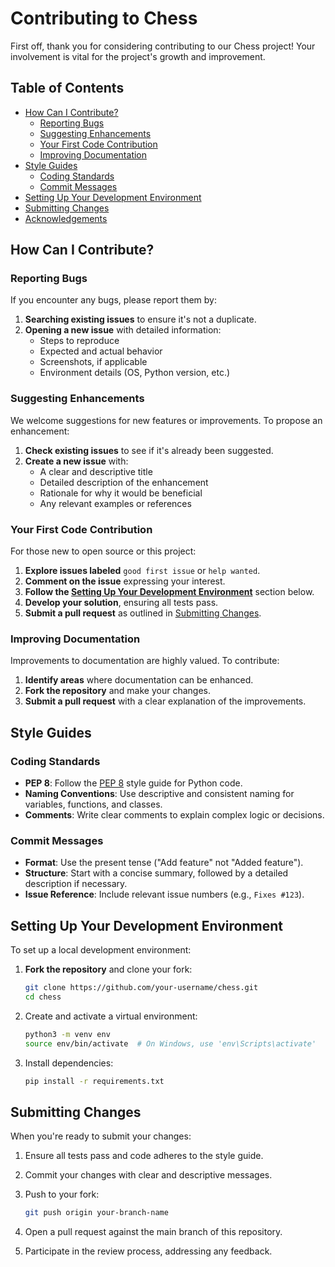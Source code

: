 # Contributing to Chess

First off, thank you for considering contributing to our Chess project! Your involvement is vital for the project's growth and improvement.

## Table of Contents

<!-- - [Code of Conduct](#code-of-conduct) -->
- [How Can I Contribute?](#how-can-i-contribute)
  - [Reporting Bugs](#reporting-bugs)
  - [Suggesting Enhancements](#suggesting-enhancements)
  - [Your First Code Contribution](#your-first-code-contribution)
  - [Improving Documentation](#improving-documentation)
- [Style Guides](#style-guides)
  - [Coding Standards](#coding-standards)
  - [Commit Messages](#commit-messages)
- [Setting Up Your Development Environment](#setting-up-your-development-environment)
- [Submitting Changes](#submitting-changes)
- [Acknowledgements](#acknowledgements)
<!-- 
## Code of Conduct

Please note that this project is governed by a [Code of Conduct](CODE_OF_CONDUCT.md). By participating, you agree to uphold this code. Instances of unacceptable behavior may be reported to [email@example.com]. -->

## How Can I Contribute?

### Reporting Bugs

If you encounter any bugs, please report them by:

1. **Searching existing issues** to ensure it's not a duplicate.
2. **Opening a new issue** with detailed information:
   - Steps to reproduce
   - Expected and actual behavior
   - Screenshots, if applicable
   - Environment details (OS, Python version, etc.)

### Suggesting Enhancements

We welcome suggestions for new features or improvements. To propose an enhancement:

1. **Check existing issues** to see if it's already been suggested.
2. **Create a new issue** with:
   - A clear and descriptive title
   - Detailed description of the enhancement
   - Rationale for why it would be beneficial
   - Any relevant examples or references

### Your First Code Contribution

For those new to open source or this project:

1. **Explore issues labeled** `good first issue` or `help wanted`.
2. **Comment on the issue** expressing your interest.
3. **Follow the [Setting Up Your Development Environment](#setting-up-your-development-environment)** section below.
4. **Develop your solution**, ensuring all tests pass.
5. **Submit a pull request** as outlined in [Submitting Changes](#submitting-changes).

### Improving Documentation

Improvements to documentation are highly valued. To contribute:

1. **Identify areas** where documentation can be enhanced.
2. **Fork the repository** and make your changes.
3. **Submit a pull request** with a clear explanation of the improvements.

## Style Guides

### Coding Standards

- **PEP 8**: Follow the [PEP 8](https://www.python.org/dev/peps/pep-0008/) style guide for Python code.
- **Naming Conventions**: Use descriptive and consistent naming for variables, functions, and classes.
- **Comments**: Write clear comments to explain complex logic or decisions.

### Commit Messages

- **Format**: Use the present tense ("Add feature" not "Added feature").
- **Structure**: Start with a concise summary, followed by a detailed description if necessary.
- **Issue Reference**: Include relevant issue numbers (e.g., `Fixes #123`).

## Setting Up Your Development Environment

To set up a local development environment:

1. **Fork the repository** and clone your fork:

   ```bash
   git clone https://github.com/your-username/chess.git
   cd chess
   ```

2. Create and activate a virtual environment:
    ```bash
    python3 -m venv env
    source env/bin/activate  # On Windows, use 'env\Scripts\activate'
    ```

3. Install dependencies: 
    ```bash
    pip install -r requirements.txt
    ```

## Submitting Changes

When you're ready to submit your changes:

1. Ensure all tests pass and code adheres to the style guide.

2. Commit your changes with clear and descriptive messages.

3. Push to your fork:
    ```bash
    git push origin your-branch-name
    ```
4. Open a pull request against the main branch of this repository.

5. Participate in the review process, addressing any feedback.